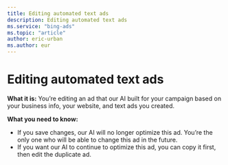 ```yaml
---
title: Editing automated text ads
description: Editing automated text ads
ms.service: "bing-ads"
ms.topic: "article"
author: eric-urban
ms.author: eur
---
```


# Editing automated text ads

**What it is:**  You’re editing an ad that our AI built for your campaign based on your business info, your website, and text ads you created.

**What you need to know:**
- If you save changes, our AI will no longer optimize this ad. You’re the only one who will be able to change this ad in the future.
- If you want our AI to continue to optimize this ad, you can copy it first, then edit the duplicate ad.


